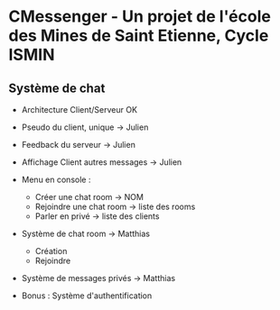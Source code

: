 # CMessenger - Un projet de l'école des Mines de Saint Etienne, Cycle ISMIN

## Système de chat
- Architecture Client/Serveur OK

- Pseudo du client, unique -> Julien
- Feedback du serveur -> Julien
- Affichage Client autres messages -> Julien

- Menu en console :
  - Créer une chat room -> NOM
  - Rejoindre une chat room -> liste des rooms
  - Parler en privé -> liste des clients
  
- Système de chat room -> Matthias
  - Création
  - Rejoindre

- Système de messages privés -> Matthias

- Bonus : Système d'authentification
